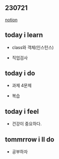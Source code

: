 ## 230721

[notion](https://glib-glitter-8ce.notion.site/SSAFY-Day-16-Python-7-e0d6d418cfdb412fb40376c8265f19fa?pvs=4)

## today i learn

- class와 객체(인스턴스)

- 직업검사

## today i do

- 과제 4문제

- 복습
  
## today i feel

- 건강이 중요하다.
  
## tommrrow i ll do

- 공부하자
